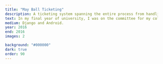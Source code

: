 ```yaml
---
title: "May Ball Ticketing"
description: A ticketing system spanning the entire process from handling online purchases to front of house.
text: In my final year of university, I was on the committee for my college's biennial ball. In my position as webmaster and head of ticketing, I built a Django based ticketing website with Stripe integration which allowed for easy ticket purchasing for over 1400 guests with page response times of under 10ms at peak load. For entry on the door I connected six barcode scanners to Nexus 7 tablets using USB OTG running a custom Android application and connected to a local network to allow entry using NFC and barcoded tickets. My system halved the total time taken to admit our guests.
medium: Django and Android.
year: 2016
end: 2016
images: 2

background: "#000000"
dark: true
order: 90
---
```

